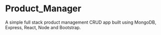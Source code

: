 # Product_Manager
A simple full stack product management CRUD app built using MongoDB, Express, React, Node and Bootstrap.
